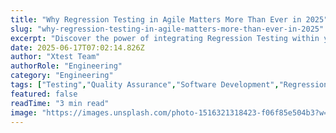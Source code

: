```yaml
---
title: "Why Regression Testing in Agile Matters More Than Ever in 2025"
slug: "why-regression-testing-in-agile-matters-more-than-ever-in-2025"
excerpt: "Discover the power of integrating Regression Testing within your Agile workflow to ensure product quality and reliability. Uncover how this strategic approach can significantly reduce bugs, improve team efficiency, and streamline your software development life cycle. Explore the world of Agile Regression Testing and revolutionize your software testing process today."
date: 2025-06-17T07:02:14.826Z
author: "Xtest Team"
authorRole: "Engineering"
category: "Engineering"
tags: ["Testing","Quality Assurance","Software Development","Regression","Test Suite"]
featured: false
readTime: "3 min read"
image: "https://images.unsplash.com/photo-1516321318423-f06f85e504b3?w=1200&h=600&fit=crop"
---
```


